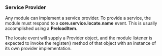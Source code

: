 ### Service Provider



Any module can implement a service provider. To provide a service, the module must respond to a **core.service.locate.name** event. This is usually accomplished using a **PreloadItem**.



The locate event will supply a Provider object, and the module listener is expected to invoke the register() method of that object with an instance of its own provider implementation.
